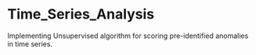 # Time_Series_Analysis
Implementing Unsupervised algorithm for scoring pre-identified anomalies in time series.

